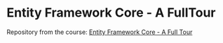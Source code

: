 # Entity Framework Core - A FullTour
Repository from the course: [Entity Framework Core - A Full Tour](https://www.udemy.com/course/entity-framework-core-a-full-tour/)
